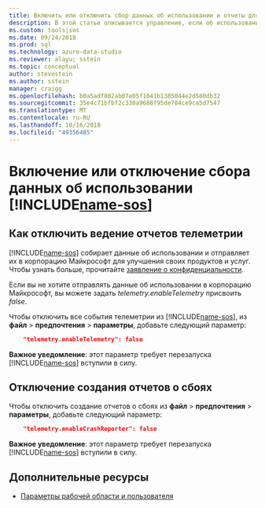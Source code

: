 ```yaml
---
title: Включить или отключить сбор данных об использовании и отчеты для Azure Data Studio о сбоях | Документация Майкрософт
description: В этой статье описывается управление, если об использовании и сбоях, передает данные собираются и отправляются в корпорацию Майкрософт.
ms.custom: tools|sos
ms.date: 09/24/2018
ms.prod: sql
ms.technology: azure-data-studio
ms.reviewer: alayu; sstein
ms.topic: conceptual
author: stevestein
ms.author: sstein
manager: craigg
ms.openlocfilehash: b0a5adf802ab07e05f1041b1385044e2d580db32
ms.sourcegitcommit: 35e4c71bfbf2c330a9688f95de784ce9ca5d7547
ms.translationtype: MT
ms.contentlocale: ru-RU
ms.lasthandoff: 10/16/2018
ms.locfileid: "49356485"
---
```

# <a name="enable-or-disable-usage-data-collection-for-includename-sosincludesname-sos-shortmd"></a>Включение или отключение сбора данных об использовании [!INCLUDE[name-sos](../includes/name-sos-short.md)]

## <a name="how-to-disable-telemetry-reporting"></a>Как отключить ведение отчетов телеметрии

[!INCLUDE[name-sos](../includes/name-sos-short.md)] собирает данные об использовании и отправляет их в корпорацию Майкрософт для улучшения своих продуктов и услуг. Чтобы узнать больше, прочитайте [заявление о конфиденциальности](https://go.microsoft.com/fwlink/?LinkID=528096&clcid=0x409).

Если вы не хотите отправлять данные об использовании в корпорацию Майкрософт, вы можете задать *telemetry.enableTelemetry* присвоить *false*.

Чтобы отключить все события телеметрии из [!INCLUDE[name-sos](../includes/name-sos-short.md)], из **файл** > **предпочтения** > **параметры**, добавьте следующий параметр:

```json
    "telemetry.enableTelemetry": false
```

**Важное уведомление**: этот параметр требует перезапуска [!INCLUDE[name-sos](../includes/name-sos-short.md)] вступили в силу. 

## <a name="how-to-disable-crash-reporting"></a>Отключение создания отчетов о сбоях

Чтобы отключить создание отчетов о сбоях из **файл** > **предпочтения** > **параметры**, добавьте следующий параметр:

```json
    "telemetry.enableCrashReporter": false
```

**Важное уведомление**: этот параметр требует перезапуска [!INCLUDE[name-sos](../includes/name-sos-short.md)] вступили в силу.

## <a name="additional-resources"></a>Дополнительные ресурсы
- [Параметры рабочей области и пользователя](settings.md)
